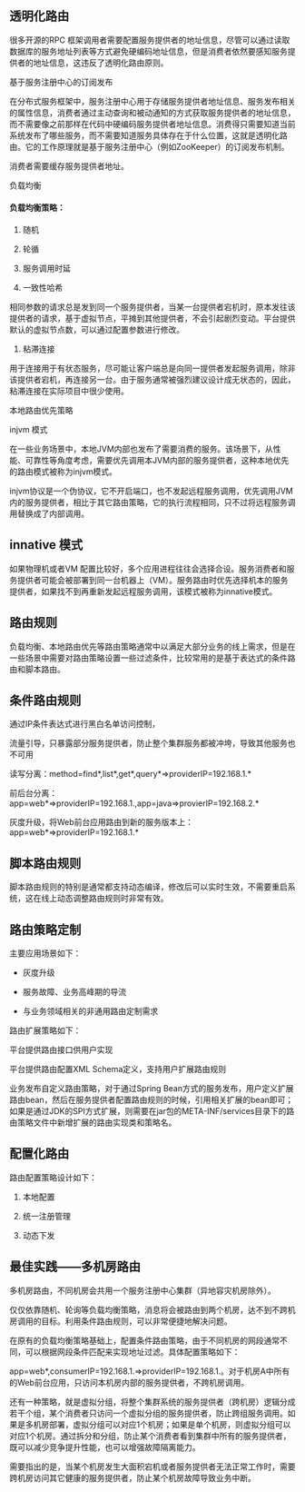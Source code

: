 ## 透明化路由

很多开源的RPC 框架调用者需要配置服务提供者的地址信息，尽管可以通过读取数据库的服务地址列表等方式避免硬编码地址信息，但是消费者依然要感知服务提供者的地址信息，这违反了透明化路由原则。

基于服务注册中心的订阅发布

在分布式服务框架中，服务注册中心用于存储服务提供者地址信息、服务发布相关的属性信息，消费者通过主动查询和被动通知的方式获取服务提供者的地址信息，而不需要像之前那样在代码中硬编码服务提供者地址信息。消费得只需要知道当前系统发布了哪些服务，而不需要知道服务具体存在于什么位置，这就是透明化路由。它的工作原理就是基于服务注册中心（例如ZooKeeper）的订阅发布机制。

消费者需要缓存服务提供者地址。

负载均衡

#### 负载均衡策略：

1. 随机

2. 轮循

3. 服务调用时延

4. 一致性哈希

相同参数的请求总是发到同一个服务提供者，当某一台提供者宕机时，原本发往该提供者的请求，基于虚拟节点，平摊到其他提供者，不会引起剧烈变动。平台提供默认的虚拟节点数，可以通过配置参数进行修改。

1. 粘滞连接 

用于连接用于有状态服务，尽可能让客户端总是向同一提供者发起服务调用，除非该提供者宕机，再连接另一台。由于服务通常被强烈建议设计成无状态的，因此，粘滞连接在实际项目中很少使用。

本地路由优先策略

injvm 模式

在一些业务场景中，本地JVM内部也发布了需要消费的服务。该场景下，从性能、可靠性等角度考虑，需要优先调用本JVM内部的服务提供者，这种本地优先的路由模式被称为injvm模式。

injvm协议是一个伪协议，它不开启端口，也不发起远程服务调用，优先调用JVM内的服务提供者，相比于其它路由策略，它的执行流程相同，只不过将远程服务调用替换成了内部调用。

## innative 模式

如果物理机或者VM 配置比较好，多个应用进程往往会选择合设。服务消费者和服务提供者可能会被部署到同一台机器上（VM）。服务路由时优先选择机本的服务提供者，如果找不到再重新发起远程服务调用，该模式被称为innative模式。

## 路由规则

负载均衡、本地路由优先等路由策略通常中以满足大部分业务的线上需求，但是在一些场景中需要对路由策略设置一些过滤条件，比较常用的是基于表达式的条件路由和脚本路由。

## 条件路由规则

通过IP条件表达式进行黑白名单访问控制，

流量引导，只暴露部分服务提供者，防止整个集群服务都被冲垮，导致其他服务也不可用

读写分离：method=find\*,list\*,get\*,query\*=&gt;providerIP=192.168.1.\*

前后台分离：app=web\*=&gt;providerIP=192.168.1.,app=java=&gt;provierIP=192.168.2.\*

灰度升级，将Web前台应用路由到新的服务版本上：app=web\*=&gt;providerIP=192.168.1.\*

## 脚本路由规则

脚本路由规则的特别是通常都支持动态编译，修改后可以实时生效，不需要重启系统，这在线上动态调整路由规则时非常有效。

## 路由策略定制

主要应用场景如下：

* 灰度升级

* 服务故障、业务高峰期的导流

* 与业务领域相关的非通用路由定制需求

路由扩展策略如下：

平台提供路由接口供用户实现

平台提供路由配置XML Schema定义，支持用户扩展路由规则

业务发布自定义路由策略，对于通过Spring Bean方式的服务发布，用户定义扩展路由bean，然后在服务提供者配置路由规则的时候，引用相关扩展的bean即可；如果是通过JDK的SPI方式扩展，则需要在jar包的META-INF/services目录下的路由策略文件中新增扩展的路由实现类和策略名。

## 配置化路由

路由配置策略设计如下：

1. 本地配置

2. 统一注册管理

3. 动态下发

## 最佳实践——多机房路由

多机房路由，不同机房会共用一个服务注册中心集群（异地容灾机房除外）。

仅仅依靠随机、轮询等负载均衡策略，消息将会被路由到两个机房，达不到不跨机房调用的目标。利用条件路由规则，可以非常便捷地解决问题。

在原有的负载均衡策略基础上，配置条件路由策略，由于不同机房的网段通常不同，可以根据网段条件匹配来实现地址过滤。具体配置策略如下：

app=web\*,consumerIP=192.168.1.=&gt;providerIP=192.168.1.。对于机房A中所有的Web前台应用，只访问本机房内部的服务提供者，不跨机房调用。

还有一种策略，就是虚拟分组，将整个集群系统的服务提供者（跨机房）逻辑分成若干个组，某个消费者只访问一个虚拟分组的服务提供者，防止跨组服务调用。如果是多机房部署，虚拟分组可以对应1个机房；如果是单个机房，则虚拟分组可以对应1个机房。通过拆分和分组，防止某个消费者看到集群中所有的服务提供者，既可以减少竞争提升性能，也可以增强故障隔离能力。

需要指出的是，当某个机房发生大面积宕机或者服务提供者无法正常工作时，需要跨机房访问其它健康的服务提供者，防止某个机房故障导致业务中断。

